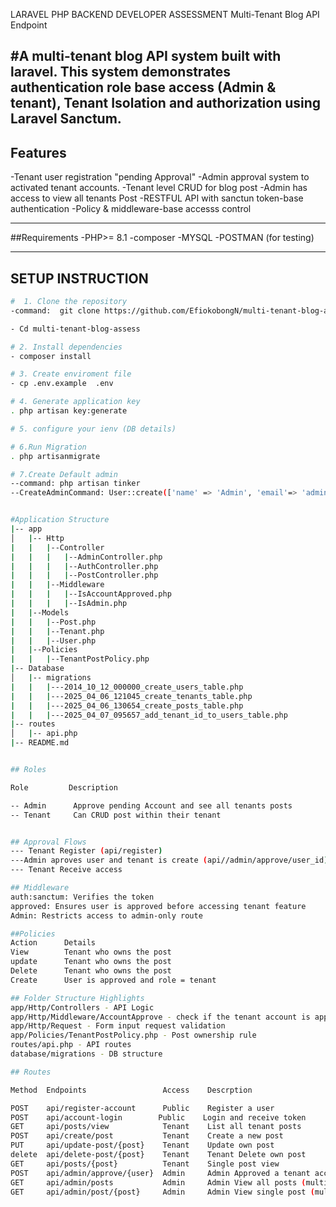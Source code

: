 LARAVEL PHP BACKEND DEVELOPER ASSESSMENT
Multi-Tenant Blog API Endpoint

#A multi-tenant blog API system built with laravel. This system demonstrates authentication role base access (Admin & tenant), Tenant Isolation and authorization using Laravel Sanctum.
---------

## Features
-Tenant user registration "pending Approval"
-Admin approval system to activated tenant accounts.
-Tenant level CRUD for blog post
-Admin has access to view all tenants Post
-RESTFUL API with sanctun token-base authentication
-Policy & middleware-base accesss control

---

##Requirements
-PHP>= 8.1
-composer
-MYSQL
-POSTMAN (for testing)

--------

## SETUP INSTRUCTION

```BASH or command prompt
#  1. Clone the repository
-command:  git clone https://github.com/EfiokobongN/multi-tenant-blog-assess.git

- Cd multi-tenant-blog-assess

# 2. Install dependencies
- composer install

# 3. Create enviroment file
- cp .env.example  .env

# 4. Generate application key
. php artisan key:generate

# 5. configure your ienv (DB details)

# 6.Run Migration
. php artisanmigrate

# 7.Create Default admin
--command: php artisan tinker
--CreateAdminCommand: User::create(['name' => 'Admin', 'email'=> 'admin@gmail.com', 'password'=> Hash::make('Pasword1234'), 'role'=>'admin', 'is_approved'=> true, 'tenant-id' => null])


#Application Structure
|-- app
│   |-- Http
|   |   |--Controller
|   |   |   |--AdminController.php
|   |   |   |--AuthController.php
|   |   |   |--PostController.php
|   |   |--Middleware
|   |   |   |--IsAccountApproved.php
|   |   |   |--IsAdmin.php
|   |--Models
|   |   |--Post.php
|   |   |--Tenant.php
|   |   |--User.php
|   |--Policies
|   |   |--TenantPostPolicy.php
|-- Database
│   |-- migrations
|   |   |---2014_10_12_000000_create_users_table.php
|   |   |---2025_04_06_121045_create_tenants_table.php
|   |   |---2025_04_06_130654_create_posts_table.php
|   |   |---2025_04_07_095657_add_tenant_id_to_users_table.php
|-- routes
│   |-- api.php
|-- README.md


## Roles

Role         Description

-- Admin      Approve pending Account and see all tenants posts
-- Tenant     Can CRUD post within their tenant


## Approval Flows
--- Tenant Register (api/register)
---Admin aproves user and tenant is create (api//admin/approve/user_id)
--- Tenant Receive access

## Middleware
auth:sanctum: Verifies the token
approved: Ensures user is approved before accessing tenant feature
Admin: Restricts access to admin-only route

##Policies
Action      Details
View        Tenant who owns the post
update      Tenant who owns the post
Delete      Tenant who owns the post
Create      User is approved and role = tenant

## Folder Structure Highlights
app/Http/Controllers - API Logic
app/Http/Middleware/AccountApprove - check if the tenant account is approved
app/Http/Request - Form input request validation
app/Policies/TenantPostPolicy.php - Post ownership rule
routes/api.php - API routes
database/migrations - DB structure

## Routes

Method  Endpoints                 Access    Descrption

POST    api/register-account      Public    Register a user
POST    api/account-login        Public    Login and receive token
GET     api/posts/view            Tenant    List all tenant posts
POST    api/create/post           Tenant    Create a new post
PUT     api/update-post/{post}    Tenant    Update own post
delete  api/delete-post/{post}    Tenant    Tenant Delete own post
GET     api/posts/{post}          Tenant    Single post view
POST    api/admin/approve/{user}  Admin     Admin Approved a tenant account
GET     api/admin/posts           Admin     Admin View all posts (multi-tenant)
GET     api/admin/post/{post}     Admin     Admin View single post (multi-tenant)

